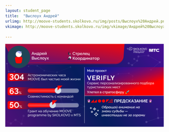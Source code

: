 ```yaml
---
layout: student_page
title:  "Выслоух Андрей"
urlimg: http://moove-students.skolkovo.ru/img/posts/Выслоух%20Андрей.png
vkimage: http://moove-students.skolkovo.ru/img/vkimage/Андрей%20Выслоух%20для%20Вк.png

---
```

<img class="img-fluid" src="/img/posts/Выслоух Андрей.png" alt="moove-1">
